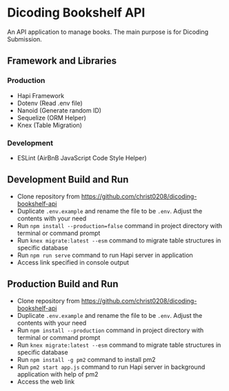 # Dicoding Bookshelf API
An API application to manage books. The main purpose is for Dicoding Submission.

## Framework and Libraries

### Production

- Hapi Framework
- Dotenv (Read .env file)
- Nanoid (Generate random ID)
- Sequelize (ORM Helper)
- Knex (Table Migration)

### Development

- ESLint (AirBnB JavaScript Code Style Helper)

## Development Build and Run

- Clone repository from https://github.com/christ0208/dicoding-bookshelf-api
- Duplicate ```.env.example``` and rename the file to be ```.env```. Adjust the contents with your need
- Run ```npm install --production=false``` command in project directory with terminal or command prompt
- Run ```knex migrate:latest --esm``` command to migrate table structures in specific database
- Run ```npm run serve``` command to run Hapi server in application
- Access link specified in console output

## Production Build and Run

- Clone repository from https://github.com/christ0208/dicoding-bookshelf-api
- Duplicate ```.env.example``` and rename the file to be ```.env```. Adjust the contents with your need
- Run ```npm install --production``` command in project directory with terminal or command prompt
- Run ```knex migrate:latest --esm``` command to migrate table structures in specific database
- Run ```npm install -g pm2``` command to install pm2
- Run ```pm2 start app.js``` command to run Hapi server in background application with help of pm2
- Access the web link
